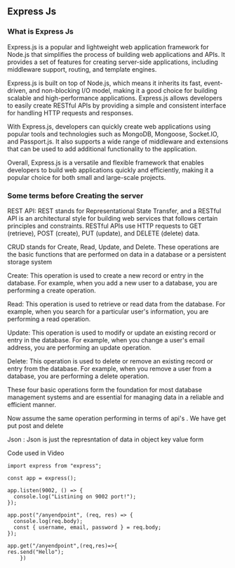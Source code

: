 ## Express Js

### What is Express Js

Express.js is a popular and lightweight web application framework for Node.js that simplifies the process of building web applications and APIs. It provides a set of features for creating server-side applications, including middleware support, routing, and template engines.

Express.js is built on top of Node.js, which means it inherits its fast, event-driven, and non-blocking I/O model, making it a good choice for building scalable and high-performance applications. Express.js allows developers to easily create RESTful APIs by providing a simple and consistent interface for handling HTTP requests and responses.

With Express.js, developers can quickly create web applications using popular tools and technologies such as MongoDB, Mongoose, Socket.IO, and Passport.js. It also supports a wide range of middleware and extensions that can be used to add additional functionality to the application.

Overall, Express.js is a versatile and flexible framework that enables developers to build web applications quickly and efficiently, making it a popular choice for both small and large-scale projects.

### Some terms before Creating the server

REST API: REST stands for Representational State Transfer, and a RESTful API is an architectural style for building web services that follows certain principles and constraints. RESTful APIs use HTTP requests to GET (retrieve), POST (create), PUT (update), and DELETE (delete) data.

CRUD stands for Create, Read, Update, and Delete. These operations are the basic functions that are performed on data in a database or a persistent storage system

Create: This operation is used to create a new record or entry in the database. For example, when you add a new user to a database, you are performing a create operation.

Read: This operation is used to retrieve or read data from the database. For example, when you search for a particular user's information, you are performing a read operation.

Update: This operation is used to modify or update an existing record or entry in the database. For example, when you change a user's email address, you are performing an update operation.

Delete: This operation is used to delete or remove an existing record or entry from the database. For example, when you remove a user from a database, you are performing a delete operation.

These four basic operations form the foundation for most database management systems and are essential for managing data in a reliable and efficient manner.

Now assume the same operation performing in terms of api's .
We have get put post and delete

Json : Json is just the represntation of data in object key value form

Code used in Video
```
import express from "express";
```

```
const app = express();
```

```
app.listen(9002, () => {
  console.log("Listining on 9002 port!");
});

```

```
app.post("/anyendpoint", (req, res) => {
  console.log(req.body);
  const { username, email, password } = req.body;
});
```
```
app.get("/anyendpoint",(req,res)=>{
res.send("Hello");
    })
```
